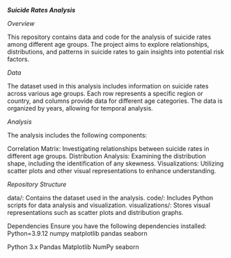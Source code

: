***Suicide Rates Analysis***

*Overview*

This repository contains data and code for the analysis of suicide rates among different age groups. The project aims to explore relationships, distributions, and patterns in suicide rates to gain insights into potential risk factors.

*Data*

The dataset used in this analysis includes information on suicide rates across various age groups. Each row represents a specific region or country, and columns provide data for different age categories. The data is organized by years, allowing for temporal analysis.

*Analysis*

The analysis includes the following components:

Correlation Matrix: Investigating relationships between suicide rates in different age groups.
Distribution Analysis: Examining the distribution shape, including the identification of any skewness.
Visualizations: Utilizing scatter plots and other visual representations to enhance understanding.

*Repository Structure*

data/: Contains the dataset used in the analysis.
code/: Includes Python scripts for data analysis and visualization.
visualizations/: Stores visual representations such as scatter plots and distribution graphs.


Dependencies
Ensure you have the following dependencies installed:
Python=3.9.12
numpy
matplotlib
pandas 
seaborn

Python 3.x
Pandas
Matplotlib
NumPy
seaborn
